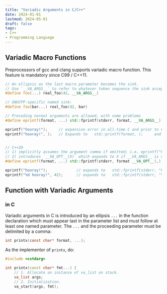 ```yaml
---
title: "Variadic Arguments in C/C++"
date: 2024-01-01
lastmod: 2024-05-01
draft: false
tags:
- C++
- Programming Language
---
```


## Variadic Macro Functions

Preprocessors of gcc and clang supports variadic macro function. This feature is mandatory since C99 / C++11.

```c++
// An ellipsis as the last macro parameter becomes the sink.
// Use `__VA_ARGS__` to refer to whatever token sequence the sink accepts.
#define foo(...) real_foo(42, __VA_ARGS__)

// GNUCPP-specific named sink:
#define foo(bar...) real_foo(42, bar)

// Preceding normal arguments are allowed, with some problems
#define eprintf(format, ...) std::fprintf(stderr, format, __VA_ARGS__)

eprintf("hooray!");     // expansion error in all-time C and prior to C++20.
eprintf("hooray!", );   // Expands to   std::printf(format, );     and compiler will complain.


// C++20
// 1) implicitly assumes the argument comma if omitted; i.e. eprintf("hooray!") is equivalent to eprintf("hooray!", )
// 2) introduces `__VA_OPT__(X)` which expands to X if __VA_ARGS__ is not empty, or nothing otherwise.
#define eprintf(format, ...) std::fprintf(stderr, format __VA_OPT__(,) __VA_ARGS__)

eprintf("hooray!");             // expands to   std::fprintf(stderr, "hooray");
eprintf("%d hooray!", 42);      // expands to   std::fprintf(stderr, "%d hooray", 42);
```

## Function with Variadic Arguments

### in C

Variadic arguments in C is introduced by an ellipsis `...` in the function declaration
which must appear last in the parameter list and must follow at least one named parameter.
The `...` and the proceeding parameter must be delimited by a comma:

```c
int printx(const char* format, ...);
```

As the implementor of `printx`, do:

```c++
#include <cstdarg>

int printx(const char* fmt...) {
    // 1. Allocate an instance of va_list on stack.
    va_list args;
    // 2. Initialization.
    va_start(args, fmt);

